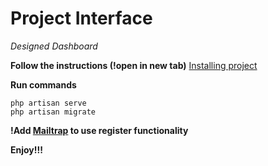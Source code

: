 # Project Interface
*Designed Dashboard*



**Follow the instructions (!open in new tab)**
[Installing project](https://devmarketer.io/learn/setup-laravel-project-cloned-github-com/)

**Run commands**
``` 
php artisan serve
php artisan migrate
```
**!Add [Mailtrap](https://mailtrap.io/) to use register functionality**


**Enjoy!!!**
